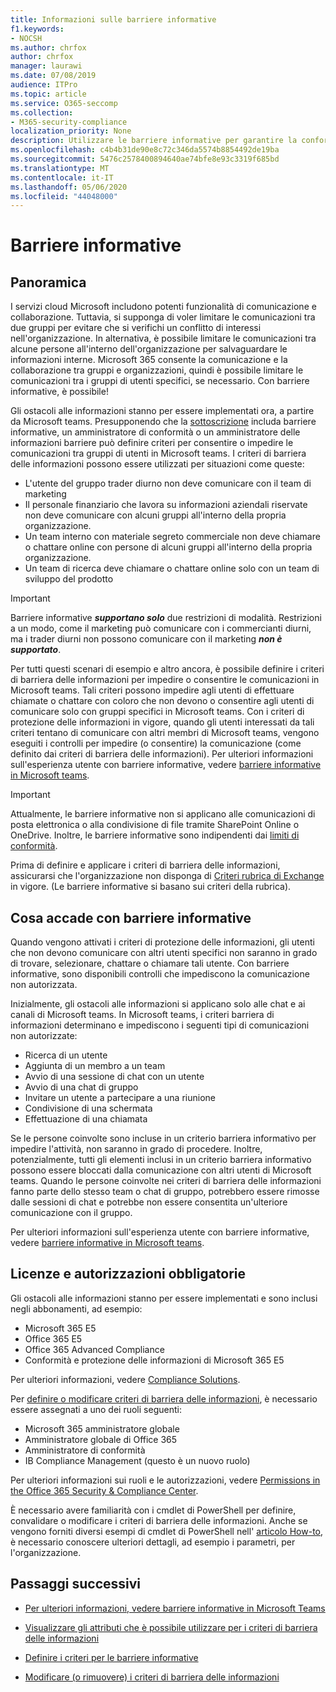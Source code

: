 ```yaml
---
title: Informazioni sulle barriere informative
f1.keywords:
- NOCSH
ms.author: chrfox
author: chrfox
manager: laurawi
ms.date: 07/08/2019
audience: ITPro
ms.topic: article
ms.service: O365-seccomp
ms.collection:
- M365-security-compliance
localization_priority: None
description: Utilizzare le barriere informative per garantire la conformità della comunicazione tramite Microsoft teams all'interno dell'organizzazione.
ms.openlocfilehash: c4b4b31de90e8c72c346da5574b8854492de19ba
ms.sourcegitcommit: 5476c2578400894640ae74bfe8e93c3319f685bd
ms.translationtype: MT
ms.contentlocale: it-IT
ms.lasthandoff: 05/06/2020
ms.locfileid: "44048000"
---
```

# <a name="information-barriers"></a>Barriere informative

## <a name="overview"></a>Panoramica

I servizi cloud Microsoft includono potenti funzionalità di comunicazione e collaborazione. Tuttavia, si supponga di voler limitare le comunicazioni tra due gruppi per evitare che si verifichi un conflitto di interessi nell'organizzazione. In alternativa, è possibile limitare le comunicazioni tra alcune persone all'interno dell'organizzazione per salvaguardare le informazioni interne. Microsoft 365 consente la comunicazione e la collaborazione tra gruppi e organizzazioni, quindi è possibile limitare le comunicazioni tra i gruppi di utenti specifici, se necessario. Con barriere informative, è possibile! 

Gli ostacoli alle informazioni stanno per essere implementati ora, a partire da Microsoft teams. Presupponendo che la [sottoscrizione](#required-licenses-and-permissions) includa barriere informative, un amministratore di conformità o un amministratore delle informazioni barriere può definire criteri per consentire o impedire le comunicazioni tra gruppi di utenti in Microsoft teams. I criteri di barriera delle informazioni possono essere utilizzati per situazioni come queste:

- L'utente del gruppo trader diurno non deve comunicare con il team di marketing
- Il personale finanziario che lavora su informazioni aziendali riservate non deve comunicare con alcuni gruppi all'interno della propria organizzazione.
- Un team interno con materiale segreto commerciale non deve chiamare o chattare online con persone di alcuni gruppi all'interno della propria organizzazione.
- Un team di ricerca deve chiamare o chattare online solo con un team di sviluppo del prodotto

> [!IMPORTANT]
> Barriere informative ***supportano solo*** due restrizioni di modalità. Restrizioni a un modo, come il marketing può comunicare con i commercianti diurni, ma i trader diurni non possono comunicare con il marketing ***non è supportato***.

Per tutti questi scenari di esempio e altro ancora, è possibile definire i criteri di barriera delle informazioni per impedire o consentire le comunicazioni in Microsoft teams. Tali criteri possono impedire agli utenti di effettuare chiamate o chattare con coloro che non devono o consentire agli utenti di comunicare solo con gruppi specifici in Microsoft teams. Con i criteri di protezione delle informazioni in vigore, quando gli utenti interessati da tali criteri tentano di comunicare con altri membri di Microsoft teams, vengono eseguiti i controlli per impedire (o consentire) la comunicazione (come definito dai criteri di barriera delle informazioni). Per ulteriori informazioni sull'esperienza utente con barriere informative, vedere [barriere informative in Microsoft teams](https://docs.microsoft.com/MicrosoftTeams/information-barriers-in-teams).

> [!IMPORTANT]
> Attualmente, le barriere informative non si applicano alle comunicazioni di posta elettronica o alla condivisione di file tramite SharePoint Online o OneDrive. Inoltre, le barriere informative sono indipendenti dai [limiti di conformità](set-up-compliance-boundaries.md).<p>Prima di definire e applicare i criteri di barriera delle informazioni, assicurarsi che l'organizzazione non disponga di [Criteri rubrica di Exchange](https://docs.microsoft.com/exchange/address-books/address-book-policies/address-book-policies) in vigore. (Le barriere informative si basano sui criteri della rubrica). 

## <a name="what-happens-with-information-barriers"></a>Cosa accade con barriere informative

Quando vengono attivati i criteri di protezione delle informazioni, gli utenti che non devono comunicare con altri utenti specifici non saranno in grado di trovare, selezionare, chattare o chiamare tali utente. Con barriere informative, sono disponibili controlli che impediscono la comunicazione non autorizzata.

Inizialmente, gli ostacoli alle informazioni si applicano solo alle chat e ai canali di Microsoft teams. In Microsoft teams, i criteri barriera di informazioni determinano e impediscono i seguenti tipi di comunicazioni non autorizzate:
- Ricerca di un utente
- Aggiunta di un membro a un team
- Avvio di una sessione di chat con un utente
- Avvio di una chat di gruppo
- Invitare un utente a partecipare a una riunione
- Condivisione di una schermata
- Effettuazione di una chiamata 

Se le persone coinvolte sono incluse in un criterio barriera informativo per impedire l'attività, non saranno in grado di procedere. Inoltre, potenzialmente, tutti gli elementi inclusi in un criterio barriera informativo possono essere bloccati dalla comunicazione con altri utenti di Microsoft teams. Quando le persone coinvolte nei criteri di barriera delle informazioni fanno parte dello stesso team o chat di gruppo, potrebbero essere rimosse dalle sessioni di chat e potrebbe non essere consentita un'ulteriore comunicazione con il gruppo.

Per ulteriori informazioni sull'esperienza utente con barriere informative, vedere [barriere informative in Microsoft teams](https://docs.microsoft.com/MicrosoftTeams/information-barriers-in-teams).

## <a name="required-licenses-and-permissions"></a>Licenze e autorizzazioni obbligatorie

Gli ostacoli alle informazioni stanno per essere implementati e sono inclusi negli abbonamenti, ad esempio:

- Microsoft 365 E5
- Office 365 E5
- Office 365 Advanced Compliance
- Conformità e protezione delle informazioni di Microsoft 365 E5

Per ulteriori informazioni, vedere [Compliance Solutions](https://products.office.com/business/security-and-compliance/compliance-solutions).

Per [definire o modificare criteri di barriera delle informazioni](information-barriers-policies.md), è necessario essere assegnati a uno dei ruoli seguenti:

- Microsoft 365 amministratore globale
- Amministratore globale di Office 365
- Amministratore di conformità
- IB Compliance Management (questo è un nuovo ruolo)

Per ulteriori informazioni sui ruoli e le autorizzazioni, vedere [Permissions in the Office 365 Security & Compliance Center](../security/office-365-security/protect-against-threats.md).

È necessario avere familiarità con i cmdlet di PowerShell per definire, convalidare o modificare i criteri di barriera delle informazioni. Anche se vengono forniti diversi esempi di cmdlet di PowerShell nell' [articolo How-to](information-barriers-policies.md), è necessario conoscere ulteriori dettagli, ad esempio i parametri, per l'organizzazione.

## <a name="next-steps"></a>Passaggi successivi

- [Per ulteriori informazioni, vedere barriere informative in Microsoft Teams](https://docs.microsoft.com/MicrosoftTeams/information-barriers-in-teams)

- [Visualizzare gli attributi che è possibile utilizzare per i criteri di barriera delle informazioni](information-barriers-attributes.md)

- [Definire i criteri per le barriere informative](information-barriers-policies.md)

- [Modificare (o rimuovere) i criteri di barriera delle informazioni](information-barriers-edit-segments-policies.md) 